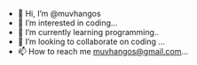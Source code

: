 - 👋 Hi, I’m @muvhangos
- 👀 I’m interested in coding...
- 🌱 I’m currently learning programming..
- 💞️ I’m looking to collaborate on coding ...
- 📫 How to reach me muvhangos@gmail.com...

<!---
muvhangos/muvhangos is a ✨ special ✨ repository because its `README.md` (this file) appears on your GitHub profile.
You can click the Preview link to take a look at your changes.
--->
